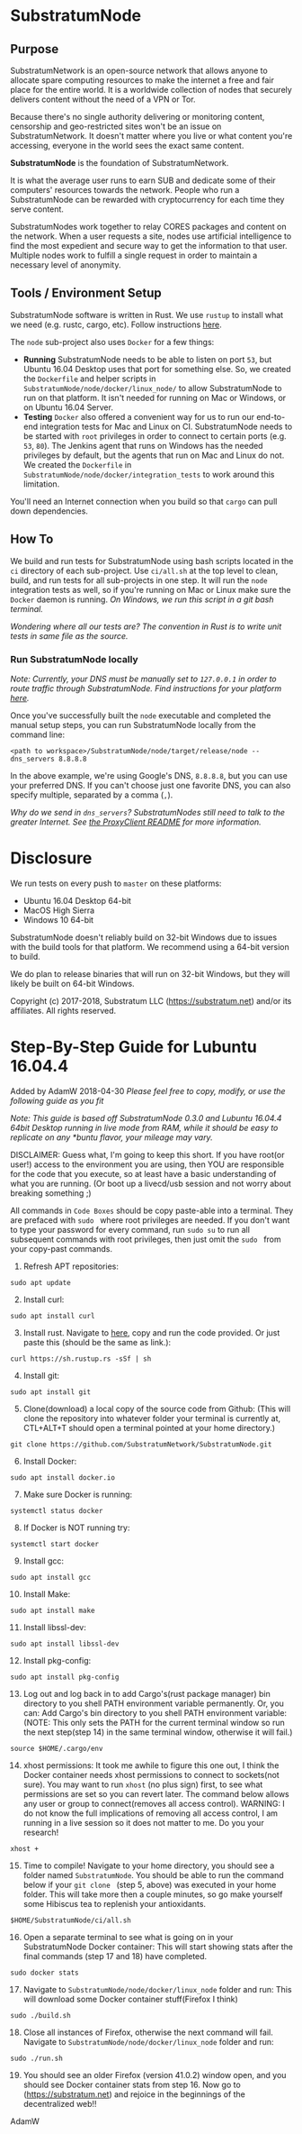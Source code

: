 # SubstratumNode

## Purpose
SubstratumNetwork is an open-source network that allows anyone to allocate spare computing resources to make the internet
a free and fair place for the entire world. It is a worldwide collection of nodes that securely delivers content without
the need of a VPN or Tor.

Because there's no single authority delivering or monitoring content, censorship and geo-restricted sites won't be an
issue on SubstratumNetwork. It doesn't matter where you live or what content you're accessing, everyone in the world
sees the exact same content.

**SubstratumNode** is the foundation of SubstratumNetwork.

It is what the average user runs to earn SUB and dedicate some of their computers' resources towards the network.
People who run a SubstratumNode can be rewarded with cryptocurrency for each time they serve content.

SubstratumNodes work together to relay CORES packages and content on the network.
When a user requests a site, nodes use artificial intelligence to find the most expedient and secure way to get the
information to that user. Multiple nodes work to fulfill a single request in order to maintain a necessary level of anonymity.

## Tools / Environment Setup
SubstratumNode software is written in Rust.
We use `rustup` to install what we need (e.g. rustc, cargo, etc). Follow instructions [here](https://www.rustup.rs/).

The `node` sub-project also uses `Docker` for a few things:
- **Running** SubstratumNode needs to be able to listen on port `53`, but Ubuntu 16.04 Desktop uses that port for
something else. So, we created the `Dockerfile` and helper scripts in `SubstratumNode/node/docker/linux_node/` to
allow SubstratumNode to run on that platform. It isn't needed for running on Mac or Windows, or on Ubuntu 16.04 Server.
- **Testing** `Docker` also offered a convenient way for us to run our end-to-end integration tests for Mac and Linux on CI.
SubstratumNode needs to be started with `root` privileges in order to connect to certain ports (e.g. `53`, `80`).
The Jenkins agent that runs on Windows has the needed privileges by default, but the agents that run on Mac and Linux
do not. We created the `Dockerfile` in `SubstratumNode/node/docker/integration_tests` to work around this limitation.

You'll need an Internet connection when you build so that `cargo` can pull down dependencies.

## How To
We build and run tests for SubstratumNode using bash scripts located in the `ci` directory of each sub-project.
Use `ci/all.sh` at the top level to clean, build, and run tests for all sub-projects in one step.
It will run the `node` integration tests as well, so if you're running on Mac or Linux make sure the `Docker` daemon is running.
_On Windows, we run this script in a git bash terminal._

_Wondering where all our tests are? The convention in Rust is to write unit tests in same file as the source._

### Run SubstratumNode locally

_Note: Currently, your DNS must be manually set to `127.0.0.1` in order to route traffic through SubstratumNode.
Find instructions for your platform [here](https://github.com/SubstratumNetwork/SubstratumNode/tree/master/node/docs)._

Once you've successfully built the `node` executable and completed the manual setup steps,
you can run SubstratumNode locally from the command line:
```
<path to workspace>/SubstratumNode/node/target/release/node --dns_servers 8.8.8.8
```
In the above example, we're using Google's DNS, `8.8.8.8`, but you can use your preferred DNS.
If you can't choose just one favorite DNS, you can also specify multiple, separated by a comma (`,`).

_Why do we send in `dns_servers`? SubstratumNodes still need to talk to the greater Internet.
See [the ProxyClient README](https://github.com/SubstratumNetwork/SubstratumNode/tree/master/proxy_client_lib)
for more information._

# Disclosure

We run tests on every push to `master` on these platforms:
- Ubuntu 16.04 Desktop 64-bit
- MacOS High Sierra
- Windows 10 64-bit

SubstratumNode doesn't reliably build on 32-bit Windows due to issues with the build tools for that platform. We recommend using a 64-bit version to build.

We do plan to release binaries that will run on 32-bit Windows, but they will likely be built on 64-bit Windows.


Copyright (c) 2017-2018, Substratum LLC (https://substratum.net) and/or its affiliates. All rights reserved.



# Step-By-Step Guide for Lubuntu 16.04.4
Added by AdamW 2018-04-30 _Please feel free to copy, modify, or use the following guide as you fit_

_Note: This guide is based off SubstratumNode 0.3.0 and Lubuntu 16.04.4 64bit Desktop running in live mode from RAM, while it should be easy to_
_replicate on any *buntu flavor, your mileage may vary._

DISCLAIMER: Guess what, I'm going to keep this short. If you have root(or user!) access to the environment you are using, then YOU are
responsible for the code that you execute, so at least have a basic understanding of what you are running. (Or boot up a livecd/usb 
session and not worry about breaking something ;)

All commands in `Code Boxes` should be copy paste-able into a terminal. They are prefaced with `sudo ` where root privileges are needed.
If you don't want to type your password for every command, run `sudo su` to run all subsequent commands with root privileges, then just
omit the `sudo ` from your copy-past commands.


1. Refresh APT repositories:
```
sudo apt update
```
2. Install curl:
```
sudo apt install curl
```
3. Install rust.
  Navigate to [here](https://www.rustup.rs/), copy and run the code provided.
  Or just paste this (should be the same as link.):
```
curl https://sh.rustup.rs -sSf | sh
```
4. Install git:
```
sudo apt install git
```
5. Clone(download) a local copy of the source code from Github: (This will clone the repository into whatever folder
  your terminal is currently at, CTL+ALT+T should open a terminal pointed at your home directory.)
```
git clone https://github.com/SubstratumNetwork/SubstratumNode.git
```
6. Install Docker:
```
sudo apt install docker.io
```
7. Make sure Docker is running:
```
systemctl status docker
```
8. If Docker is NOT running try:
```
systemctl start docker
```
9. Install gcc:
```
sudo apt install gcc
```
10. Install Make:
```
sudo apt install make
```
11. Install libssl-dev:
```
sudo apt install libssl-dev
```
12. Install pkg-config:
```
sudo apt install pkg-config
```
13. Log out and log back in to add Cargo's(rust package manager) bin directory to you shell PATH environment variable permanently. 
    Or, you can:
    Add Cargo's bin directory to you shell PATH environment variable:
    (NOTE: This only sets the PATH for the current terminal window so run the next step(step 14) in the same terminal window, otherwise it will fail.)
```
source $HOME/.cargo/env
```
14. xhost permissions:
    It took me awhile to figure this one out, I think the Docker container needs xhost permissions to connect to sockets(not sure).
    You may want to run `xhost` (no plus sign) first, to see what permissions are set so you can revert later.
    The command below allows any user or group to connect(removes all access control).
    WARNING: I do not know the full implications of removing all access control, I am running in a live session so it does not matter to me.
    Do you your research!
```
xhost +
```
15. Time to compile! Navigate to your home directory, you should see a folder named `SubstratumNode`.
    You should be able to run the command below if your `git clone ` (step 5, above) was executed in your home folder.
    This will take more then a couple minutes, so go make yourself some Hibiscus tea to replenish your antioxidants.
```
$HOME/SubstratumNode/ci/all.sh
```
16. Open a separate terminal to see what is going on in your SubstratumNode Docker container:
    This will start showing stats after the final commands (step 17 and 18) have completed.
```
sudo docker stats
```
17. Navigate to `SubstratumNode/node/docker/linux_node` folder and run:
    This will download some Docker container stuff(Firefox I think)
```
sudo ./build.sh
```
18. Close all instances of Firefox, otherwise the next command will fail.
    Navigate to `SubstratumNode/node/docker/linux_node` folder and run:
```
sudo ./run.sh
```
19. You should see an older Firefox (version 41.0.2) window open,
    and you should see Docker container stats from step 16.
    Now go to (https://substratum.net) and rejoice in the beginnings of the decentralized web!!

AdamW
